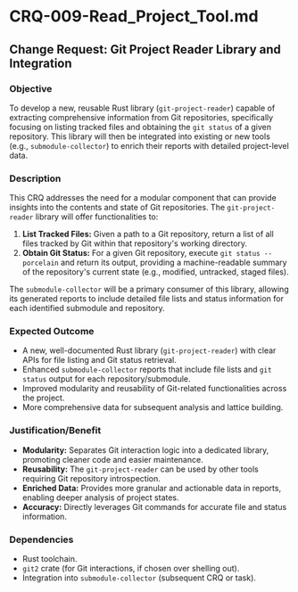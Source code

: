 # CRQ-009-Read_Project_Tool.md

## Change Request: Git Project Reader Library and Integration

### Objective

To develop a new, reusable Rust library (`git-project-reader`) capable of extracting comprehensive information from Git repositories, specifically focusing on listing tracked files and obtaining the `git status` of a given repository. This library will then be integrated into existing or new tools (e.g., `submodule-collector`) to enrich their reports with detailed project-level data.

### Description

This CRQ addresses the need for a modular component that can provide insights into the contents and state of Git repositories. The `git-project-reader` library will offer functionalities to:

1.  **List Tracked Files:** Given a path to a Git repository, return a list of all files tracked by Git within that repository's working directory.
2.  **Obtain Git Status:** For a given Git repository, execute `git status --porcelain` and return its output, providing a machine-readable summary of the repository's current state (e.g., modified, untracked, staged files).

The `submodule-collector` will be a primary consumer of this library, allowing its generated reports to include detailed file lists and status information for each identified submodule and repository.

### Expected Outcome

*   A new, well-documented Rust library (`git-project-reader`) with clear APIs for file listing and Git status retrieval.
*   Enhanced `submodule-collector` reports that include file lists and `git status` output for each repository/submodule.
*   Improved modularity and reusability of Git-related functionalities across the project.
*   More comprehensive data for subsequent analysis and lattice building.

### Justification/Benefit

*   **Modularity:** Separates Git interaction logic into a dedicated library, promoting cleaner code and easier maintenance.
*   **Reusability:** The `git-project-reader` can be used by other tools requiring Git repository introspection.
*   **Enriched Data:** Provides more granular and actionable data in reports, enabling deeper analysis of project states.
*   **Accuracy:** Directly leverages Git commands for accurate file and status information.

### Dependencies

*   Rust toolchain.
*   `git2` crate (for Git interactions, if chosen over shelling out).
*   Integration into `submodule-collector` (subsequent CRQ or task).
